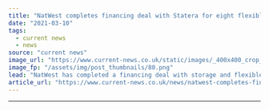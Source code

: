 ```yaml
---
title: "NatWest completes financing deal with Statera for eight flexible energy projects"
date: "2021-03-10"
tags: 
  - current news
  - news
source: "current news"
image_url: "https://www.current-news.co.uk/static/images/_400x400_crop_center-center/Creyke-Beck-battery-storage-site-credit-NatWestStatera-Energy.png"
image_fp: "/assets/img/post_thumbnails/80.png"
lead: "​NatWest has completed a financing deal with storage and flexible generation company Statera Energy to support eight new projects in the UK."
article_url: "https://www.current-news.co.uk/news/natwest-completes-financing-deal-with-statera-for-eight-flexible-energy-projects?utm_source=rss-feeds&utm_medium=rss&utm_campaign=rss"
---
```


---
